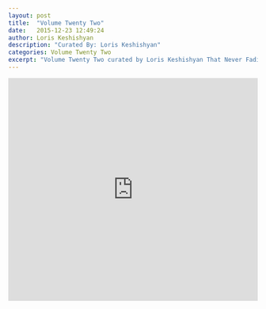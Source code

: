 ```yaml
---
layout: post
title:  "Volume Twenty Two"
date:   2015-12-23 12:49:24
author: Loris Keshishyan
description: "Curated By: Loris Keshishyan"
categories: Volume Twenty Two
excerpt: "Volume Twenty Two curated by Loris Keshishyan That Never Fading Smile, Want to hear more great music? Check back every Wednesday"
---
```

<iframe width="100%" height="450" scrolling="no" frameborder="no" src="https://w.soundcloud.com/player/?url=https%3A//api.soundcloud.com/playlists/178160799%3Fsecret_token%3Ds-xkHBk&amp;auto_play=false&amp;hide_related=true&amp;show_comments=false&amp;show_user=true&amp;show_reposts=false&amp;visual=true"></iframe>
